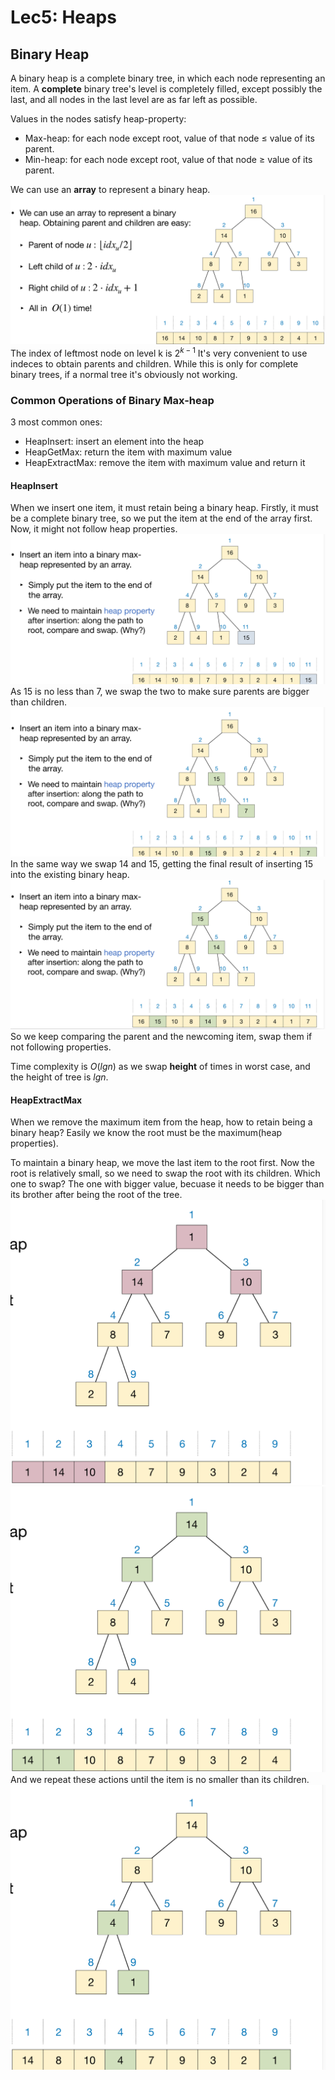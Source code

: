 # Lec5: Heaps
## Binary Heap
A binary heap is a complete binary tree, in which each node representing an item.
A **complete** binary tree's level is completely filled, except possibly the last, and all nodes in the last level are as far left as possible.

Values in the nodes satisfy heap-property:
- Max-heap: for each node except root, value of that node $\leq$ value of its parent.
- Min-heap: for each node except root, value of that node $\geq$ value of its parent.

We can use an **array** to represent a binary heap.
![binaryheap](image/lec5/1.png)
The index of leftmost node on level k is $2^{k-1}$
It's very convenient to use indeces to obtain parents and children.
While this is only for complete binary trees, if a normal tree it's obviously not working.

### Common Operations of Binary Max-heap
3 most common ones:
- HeapInsert: insert an element into the heap
- HeapGetMax: return the item with maximum value
- HeapExtractMax: remove the item with maximum value and return it

#### HeapInsert
When we insert one item, it must retain being a binary heap.
Firstly, it must be a complete binary tree, so we put the item at the end of the array first.
Now, it might not follow heap properties.
![binaryheap](image/lec5/2.png)
As 15 is no less than 7, we swap the two to make sure parents are bigger than children.
![binaryheap](image/lec5/3.png)
In the same way we swap 14 and 15, getting the final result of inserting 15 into the existing binary heap.
![binaryheap](image/lec5/4.png)
So we keep comparing the parent and the newcoming item, swap them if not following properties.

Time complexity is $O(lgn)$ as we swap **height** of times in worst case, and the height of tree is $lgn$.

#### HeapExtractMax
When we remove the maximum item from the heap, how to retain being a binary heap?
Easily we know the root must be the maximum(heap properties).

To maintain a binary heap, we move the last item to the root first.
Now the root is relatively small, so we need to swap the root with its children.
Which one to swap? The one with bigger value, becuase it needs to be bigger than its brother after being the root of the tree.
![binaryheap](image/lec5/5.png)
![binaryheap](image/lec5/6.png)
And we repeat these actions until the item is no smaller than its children.
![binaryheap](image/lec5/7.png)
